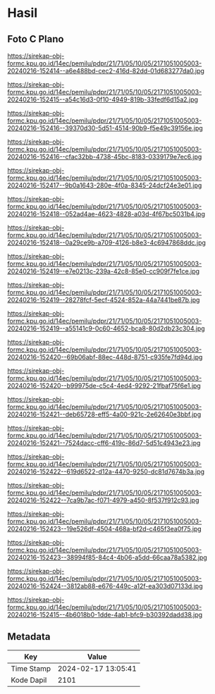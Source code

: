 # Hasil

## Foto C Plano

https://sirekap-obj-formc.kpu.go.id/14ec/pemilu/pdpr/21/71/05/10/05/2171051005003-20240216-152414--a6e488bd-cec2-416d-82dd-01d683277da0.jpg

https://sirekap-obj-formc.kpu.go.id/14ec/pemilu/pdpr/21/71/05/10/05/2171051005003-20240216-152415--a54c16d3-0f10-4949-819b-33fedf6d15a2.jpg

https://sirekap-obj-formc.kpu.go.id/14ec/pemilu/pdpr/21/71/05/10/05/2171051005003-20240216-152416--39370d30-5d51-4514-90b9-f5e49c39156e.jpg

https://sirekap-obj-formc.kpu.go.id/14ec/pemilu/pdpr/21/71/05/10/05/2171051005003-20240216-152416--cfac32bb-4738-45bc-8183-0339179e7ec6.jpg

https://sirekap-obj-formc.kpu.go.id/14ec/pemilu/pdpr/21/71/05/10/05/2171051005003-20240216-152417--9b0a1643-280e-4f0a-8345-24dcf24e3e01.jpg

https://sirekap-obj-formc.kpu.go.id/14ec/pemilu/pdpr/21/71/05/10/05/2171051005003-20240216-152418--052ad4ae-4623-4828-a03d-4f67bc5031b4.jpg

https://sirekap-obj-formc.kpu.go.id/14ec/pemilu/pdpr/21/71/05/10/05/2171051005003-20240216-152418--0a29ce9b-a709-4126-b8e3-4c6947868ddc.jpg

https://sirekap-obj-formc.kpu.go.id/14ec/pemilu/pdpr/21/71/05/10/05/2171051005003-20240216-152419--e7e0213c-239a-42c8-85e0-cc909f7fe1ce.jpg

https://sirekap-obj-formc.kpu.go.id/14ec/pemilu/pdpr/21/71/05/10/05/2171051005003-20240216-152419--28278fcf-5ecf-4524-852a-44a7441be87b.jpg

https://sirekap-obj-formc.kpu.go.id/14ec/pemilu/pdpr/21/71/05/10/05/2171051005003-20240216-152419--a55141c9-0c60-4652-bca8-80d2db23c304.jpg

https://sirekap-obj-formc.kpu.go.id/14ec/pemilu/pdpr/21/71/05/10/05/2171051005003-20240216-152420--69b06abf-88ec-448d-8751-c935fe7fd94d.jpg

https://sirekap-obj-formc.kpu.go.id/14ec/pemilu/pdpr/21/71/05/10/05/2171051005003-20240216-152420--b99975de-c5c4-4ed4-9292-21fbaf75f6e1.jpg

https://sirekap-obj-formc.kpu.go.id/14ec/pemilu/pdpr/21/71/05/10/05/2171051005003-20240216-152421--deb65728-eff5-4a00-921c-2e62640e3bbf.jpg

https://sirekap-obj-formc.kpu.go.id/14ec/pemilu/pdpr/21/71/05/10/05/2171051005003-20240216-152421--7524dacc-cff6-419c-86d7-5d51c4943e23.jpg

https://sirekap-obj-formc.kpu.go.id/14ec/pemilu/pdpr/21/71/05/10/05/2171051005003-20240216-152422--619d6522-d12a-4470-9250-dc81d7674b3a.jpg

https://sirekap-obj-formc.kpu.go.id/14ec/pemilu/pdpr/21/71/05/10/05/2171051005003-20240216-152422--7ca9b7ac-f071-4979-a450-8f537f912c93.jpg

https://sirekap-obj-formc.kpu.go.id/14ec/pemilu/pdpr/21/71/05/10/05/2171051005003-20240216-152423--19e526df-4504-468a-bf2d-c465f3ea0f75.jpg

https://sirekap-obj-formc.kpu.go.id/14ec/pemilu/pdpr/21/71/05/10/05/2171051005003-20240216-152423--38994f85-84c4-4b06-a5dd-66caa78a5382.jpg

https://sirekap-obj-formc.kpu.go.id/14ec/pemilu/pdpr/21/71/05/10/05/2171051005003-20240216-152424--3812ab88-e676-449c-a12f-ea303d07133d.jpg

https://sirekap-obj-formc.kpu.go.id/14ec/pemilu/pdpr/21/71/05/10/05/2171051005003-20240216-152415--4b6018b0-1dde-4ab1-bfc9-b30392dadd38.jpg


## Metadata

| Key        | Value               |
| ---------- | ------------------- |
| Time Stamp | 2024-02-17 13:05:41 |
| Kode Dapil | 2101                |



